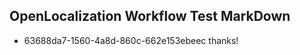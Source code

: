 ## OpenLocalization Workflow Test MarkDown
* 63688da7-1560-4a8d-860c-662e153ebeec thanks!

<!--HONumber=Sep16_HO1-->


